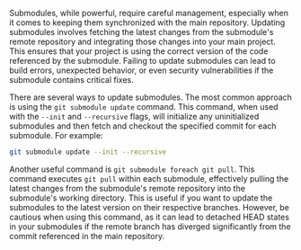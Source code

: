 Submodules, while powerful, require careful management, especially when it comes to keeping them synchronized with the main repository. Updating submodules involves fetching the latest changes from the submodule's remote repository and integrating those changes into your main project. This ensures that your project is using the correct version of the code referenced by the submodule. Failing to update submodules can lead to build errors, unexpected behavior, or even security vulnerabilities if the submodule contains critical fixes.

There are several ways to update submodules. The most common approach is using the `git submodule update` command. This command, when used with the `--init` and `--recursive` flags, will initialize any uninitialized submodules and then fetch and checkout the specified commit for each submodule. For example:

```bash
git submodule update --init --recursive
```

Another useful command is `git submodule foreach git pull`. This command executes `git pull` within each submodule, effectively pulling the latest changes from the submodule's remote repository into the submodule's working directory. This is useful if you want to update the submodules to the latest version on their respective branches. However, be cautious when using this command, as it can lead to detached HEAD states in your submodules if the remote branch has diverged significantly from the commit referenced in the main repository.